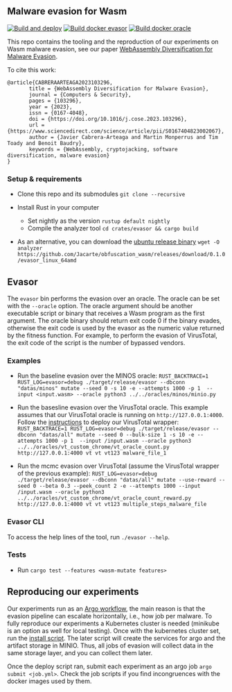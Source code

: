 ## Malware evasion for Wasm

[![Build and deploy](https://github.com/Jacarte/obfuscation_wasm/actions/workflows/build_and_deploy.yml/badge.svg)](https://github.com/Jacarte/obfuscation_wasm/actions/workflows/build_and_deploy.yml) [![Build docker evasor](https://github.com/Jacarte/obfuscation_wasm/actions/workflows/build_docker_image.yml/badge.svg)](https://github.com/Jacarte/obfuscation_wasm/actions/workflows/build_docker_image.yml) [![Build docker oracle](https://github.com/Jacarte/wasm_evasion/actions/workflows/build_docker_image_oracles.yml/badge.svg)](https://github.com/Jacarte/wasm_evasion/actions/workflows/build_docker_image_oracles.yml)

This repo contains the tooling and the reproduction of our experiments on Wasm malware evasion, see our paper [WebAssembly Diversification for Malware Evasion](http://arxiv.org/pdf/2212.08427).

To cite this work:

```
@article{CABRERAARTEAGA2023103296,
       title = {WebAssembly Diversification for Malware Evasion},
       journal = {Computers & Security},
       pages = {103296},
       year = {2023},
       issn = {0167-4048},
       doi = {https://doi.org/10.1016/j.cose.2023.103296},
       url = {https://www.sciencedirect.com/science/article/pii/S0167404823002067},
       author = {Javier Cabrera-Arteaga and Martin Monperrus and Tim Toady and Benoit Baudry},
       keywords = {WebAssembly, cryptojacking, software diversification, malware evasion}
}
```

### Setup & requirements
- Clone this repo and its submodules `git clone --recursive`
- Install Rust in your computer
    - Set nightly as the version `rustup default nightly`
    - Compile the analyzer tool `cd crates/evasor && cargo build`

- As an alternative, you can download the [ubuntu release binary](https://github.com/Jacarte/obfuscation_wasm/releases/download/0.1.0/analyzer) `wget -O analyzer https://github.com/Jacarte/obfuscation_wasm/releases/download/0.1.0/evasor_linux_64amd`

## Evasor

The `evasor` bin performs the evasion over an oracle. The oracle can be set with the `--oracle` option. The oracle argument should be another executable script or binary that receives a Wasm program as the first argument. The oracle binary should return exit code 0 if the binary evades, otherwise the exit code is used by the evasor as the numeric value returned by the fitness function. For example, to perform the evasion of VirusTotal, the exit code of the script is the number of bypassed vendors.

### Examples

- Run the baseline evasion over the MINOS oracle: `RUST_BACKTRACE=1 RUST_LOG=evasor=debug ./target/release/evasor --dbconn "datas/minos" mutate --seed 0 -s 10 -e --attempts 1000 -p 1  --input <input.wasm> --oracle python3 ../../oracles/minos/minio.py `


- Run the basesline evasion over the VirusTotal oracle. This example assumes that our VirusTotal oracle is running on `http://127.0.0.1:4000`. Follow the [instructions](/oracles/vt_custom_chrome) to deploy our VirusTotal wrapper: `RUST_BACKTRACE=1 RUST_LOG=evasor=debug ./target/release/evasor --dbconn "datas/all" mutate --seed 0 --bulk-size 1 -s 10 -e --attempts 1000 -p 1  --input /input.wasm --oracle python3 ../../oracles/vt_custom_chrome/vt_oracle_count.py http://127.0.0.1:4000 vt vt vt123 malware_file_1`

- Run the mcmc evasion over VirusTotal (assume the VirusTotal wrapper of the previous example): `RUST_LOG=evasor=debug ./target/release/evasor --dbconn "datas/all" mutate --use-reward --seed 0 --beta 0.3 --peek_count 2 -e --attempts 1000 --input /input.wasm --oracle python3 ../../oracles/vt_custom_chrome/vt_oracle_count_reward.py http://127.0.0.1:4000 vt vt vt123 multiple_steps_malware_file`

### Evasor CLI

To access the help lines of the tool, run `./evasor --help`.

### Tests
- Run `cargo test --features <wasm-mutate features>`

## Reproducing our experiments

Our experiments run as an [Argo workflow](https://argoproj.github.io/), the main reason is that the evasion pipeline can escalate horizontally, i.e., how job per malware. To fully reproduce our experiments a Kubernetes cluster is needed (minikube is an option as well for local testing). Once with the kubernetes cluster set, run the [install script](/kube/deploy.sh). The later script will create the services for argo and the artifact storage in MINIO. Thus, all jobs of evasion will collect data in the same storage layer, and you can collect them later.

Once the deploy script ran, submit each experiment as an argo job `argo submit <job.yml>`. Check the job scripts if you find incongruences with the docker images used by them.

